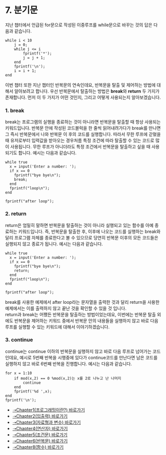 # 7. 분기문
지난 챕터에서 언급된 for문으로 작성된 이중루프를 while문으로 바꾸는 것의 답은 다음과 같습니다.
```
while i < 10
    j = 0;
    while j <= i
        fprintf('*');
        j = j + 1;
    end
    fprintf('\n');
    i = i + 1;
end
```
이번 챕터 또한 지난 챕터인 반복문의 연속인데요, 반복문을 탈출 및 제어하는 방법에 대해서 알아보려고 합니다. 우선 반복문에서 탈출하는 방법은 **break**와 **return** 두 가지가 존재합니다. 먼저 이 두 가지가 어떤 것인지, 그리고 어떻게 사용되는지 알아보겠습니다.

### 1. break
break는 프로그램의 실행을 종료하는 것이 아니라면 반복문을 탈출할 때 항상 사용되는 키워드입니다. 반복문 안에 작성된 코드블럭을 한 줄씩 읽어내려가다가 break를 만나면 그 즉시 반복문에서 나와 반복문 이 후의 코드를 실행합니다. 따라서 무한 루프에 갇혔을 때 유저로부터 입력값을 받아오는 경우처름 특정 조건에 따라 탈출할 수 있는 코드로 많이 사용됩니다. 무한 루프가 아니더라도 특정 조건에서 반복문을 탈출하고 싶을 때 사용되기도 합니다. 예시는 다음과 같습니다.

```
while true
  x = input('Enter a number: ');
  if x == 0
    fprintf("bye bye\n");
    break;
  end
  fprintf("loop\n");
end

fprintf("after loop");
```

### 2. return
return은 엄밀히 말하면 반복문을 탈출하는 것이 아니라 실행되고 있는 함수를 아예 종료하는 키워드입니다. 즉, 반복문을 탈출한 후, 이후에 나오는 코드를 실행하는 break와 달리 프로그램 자체를 종료한다고 볼 수 있으므로 당연히 반복문 이후의 모든 코드들은 실행되지 않고 종료가 됩니다. 예시는 다음과 같습니다.

```
while true
  x = input('Enter a number: ');
  if x == 0
    fprintf("bye bye\n");
    return;
  end
  fprintf("loop\n");
end

fprintf("after loop");
```
break를 사용한 예제에서 after loop라는 문자열을 출력한 것과 달리 return을 사용한 예제에서는 이를 출력하지 않고 끝난 것을 확인할 수 있을 것 입니다.
<br>
return과 break는 어쨌든 반복문을 탈출하는 방법이었는데요, 이번에는 반복문 탈출 외에도 반복문을 제어하는 키워드 중에서 반복문 안의 내용들을 실행하지 않고 바로 다음 루프를 실행할 수 있는 키워드에 대해서 이야기하겠습니다.

### 3. continue
continue는 continue 이하의 반복문을 실행하지 않고 바로 다음 루프로 넘어가는 코드인데요, 예시로 5번째 반복을 시행중에 있다가 continue코드를 만난다면 남은 코드를 실행하지 않고 바로 6번째 반복을 진행합니다. 예시는 다음과 같습니다.
```
for x = 1:10
    if mod(x,2) == 0 %mod(x,2)는 x를 2로 나누고 난 나머지
        continue
    end
    fprintf('%d ',x);
end
fprintf('\n');
```

* [➝Chapter1(프로그래밍이란?) 바로가기](/MATLAB/ProgrammingBackGround.md)
* [➝Chapter2(입출력) 바로가기](/MATLAB/ProgrammingBackGround2.md)
* [➝Chapter3(자료형과 변수) 바로가기](/MATLAB/ProgrammingBackGround3.md)
* [➝Chapter4(연산자) 바로가기](/MATLAB/ProgrammingBackGround4.md)
* [➝Chapter5(조건문) 바로가기](/MATLAB/ProgrammingBackGround5.md)
* [➝Chapter6(반복문) 바로가기](/MATLAB/ProgrammingBackGround6.md)
* [➝Chapter8(함수) 바로가기](/MATLAB/ProgrammingBackGround8.md)

